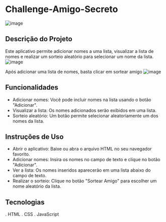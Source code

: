 # Challenge-Amigo-Secreto
![image](https://github.com/user-attachments/assets/e77e2890-c974-40f7-b800-c6d61f9bfd65)

## Descrição do Projeto
Este aplicativo permite adicionar nomes a uma lista, visualizar a lista de nomes e realizar um sorteio aleatório para selecionar um nome da lista.
![image](https://github.com/user-attachments/assets/68c7516f-4940-49a0-9eba-3c53f424170b)

Após adicionar uma lista de nomes, basta clicar em sortear amigo
![image](https://github.com/user-attachments/assets/1106c789-2b34-4209-b6d9-e82cf4dee75c)

## Funcionalidades
- Adicionar nomes: Você pode incluir nomes na lista usando o botão "Adicionar".
- Visualizar a lista: Os nomes adicionados serão exibidos em uma lista.
- Sorteio aleatório: Um botão permite selecionar aleatoriamente um dos nomes da lista.

## Instruções de Uso

- Abrir o aplicativo: Baixe ou abra o arquivo HTML no seu navegador favorito.
- Adicionar nomes: Insira os nomes no campo de texto e clique no botão "Adicionar".
- Ver a lista: Os nomes inseridos aparecerão em uma lista abaixo do campo de texto.
- Realizar o sorteio: Clique no botão "Sortear Amigo" para escolher um nome aleatório da lista.

## Tecnologias

. HTML
. CSS
. JavaScript
